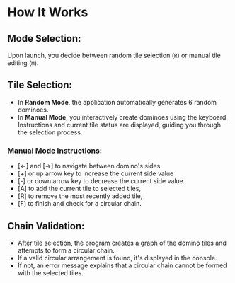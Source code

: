 # How It Works

## Mode Selection: 
Upon launch, you decide between random tile selection (`R`) or manual tile editing (`M`).
   
## Tile Selection:
   - In **Random Mode**, the application automatically generates 6 random dominoes.
   - In **Manual Mode**, you interactively create dominoes using the keyboard. Instructions and current tile status are displayed, guiding you through the selection process.
     
  ### Manual Mode Instructions:
   - [<-] and [->] to navigate between domino's sides
   - [+] or up arrow key to increase the current side value
   - [-] or down arrow key to decrease the current side value.
   - [A] to add the current tile to selected tiles,
   - [R] to remove the most recently added tile,
   - [F] to finish and check for a circular chain.
     
 ## Chain Validation:
   - After tile selection, the program creates a graph of the domino tiles and attempts to form a circular chain.
   - If a valid circular arrangement is found, it's displayed in the console.
   - If not, an error message explains that a circular chain cannot be formed with the selected tiles.
